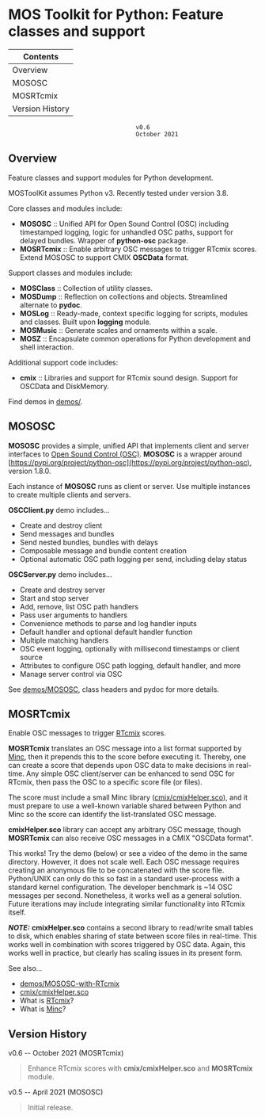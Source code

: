 
# MOS Toolkit for Python: Feature classes and support

Contents                                          |
-----------------                                 |
  Overview                                        |
  MOSOSC                                          |
  MOSRTcmix                                       |
  Version History                                 |

                                        v0.6
                                        October 2021


## Overview

Feature classes and support modules for Python development.  

MOSToolKit assumes Python v3.  Recently tested under version 3.8.


Core classes and modules include:

  * **MOSOSC**        :: Unified API for Open Sound Control (OSC) including timestamped logging, logic for unhandled OSC paths, support for delayed bundles.  Wrapper of **python-osc** package.
  * **MOSRTcmix**     :: Enable arbitrary OSC messages to trigger RTcmix scores.  Extend MOSOSC to support CMIX **OSCData** format.


Support classes and modules include:

  * **MOSClass**      :: Collection of utility classes.
  * **MOSDump**       :: Reflection on collections and objects.  Streamlined alternate to **pydoc**.
  * **MOSLog**        :: Ready-made, context specific logging for scripts, modules and classes.  Built upon **logging** module.
  * **MOSMusic**      :: Generate scales and ornaments within a scale.
  * **MOSZ**          :: Encapsulate common operations for Python development and shell interaction.


Additional support code includes:

  * **cmix**          :: Libraries and support for RTcmix sound design.  Support for OSCData and DiskMemory.


Find demos in [demos/](https://github.com/davidreeder/Python-MOSToolkit/tree/main/demos/).




## MOSOSC

**MOSOSC** provides a simple, unified API that implements client and server interfaces to [Open Sound Control (OSC)](https://en.wikipedia.org/wiki/Open_Sound_Control).
**MOSOSC** is a wrapper around [https://pypi.org/project/python-osc](https://pypi.org/project/python-osc), version 1.8.0.

Each instance of **MOSOSC** runs as client or server.  Use multiple instances to create multiple clients and servers.


**OSCClient.py** demo includes...

* Create and destroy client
* Send messages and bundles
* Send nested bundles, bundles with delays
* Composable message and bundle content creation
* Optional automatic OSC path logging per send, including delay status

**OSCServer.py** demo includes...

* Create and destroy server
* Start and stop server
* Add, remove, list OSC path handlers
* Pass user arguments to handlers
* Convenience methods to parse and log handler inputs
* Default handler and optional default handler function
* Multiple matching handlers
* OSC event logging, optionally with millisecond timestamps or client source
* Attributes to configure OSC path logging, default handler, and more
* Manage server control via OSC


See [demos/MOSOSC](https://github.com/davidreeder/Python-MOSToolkit/tree/main/demos/MOSOSC), class headers and pydoc for more details.



## MOSRTcmix

Enable OSC messages to trigger [RTcmix](http://rtcmix.org/) scores.

**MOSRTcmix** translates an OSC message into a list format supported by [Minc](http://rtcmix.org/reference/scorefile/Minc.php), then it prepends this to the score before executing it.  Thereby, one can create a score that depends upon OSC data to make decisions in real-time.  Any simple OSC client/server can be enhanced to send OSC for RTcmix, then pass the OSC to a specific score file (or files).

The score must include a small Minc library ([cmix/cmixHelper.sco](https://github.com/davidreeder/Python-MOSToolkit/tree/main/cmix/cmixHelper.sco)), and it must prepare to use a well-known variable shared between Python and Minc so the score can identify the list-translated OSC message.  

**cmixHelper.sco** library can accept any arbitrary OSC message, though **MOSRTcmix** can also receive OSC messages in a CMIX "OSCData format".

This works!  Try the demo (below) or see a video of the demo in the same directory.  However, it does not scale well.  Each OSC message requires creating an anonymous file to be concatenated with the score file.  Python/UNIX can only do this so fast in a standard user-process with a standard kernel configuration.  The developer benchmark is ~14 OSC messages per second.  Nonetheless, it works well as a general solution.  Future iterations may include integrating similar functionality into RTcmix itself.


_**NOTE:**_ **cmixHelper.sco** contains a second library to read/write small tables to disk, which enables sharing of state between score files in real-time.  This works well in combination with scores triggered by OSC data.  Again, this works well in practice, but clearly has scaling issues in its present form.



See also...

  * [demos/MOSOSC-with-RTcmix](https://github.com/davidreeder/Python-MOSToolkit/tree/main/demos/MOSOSC-with-RTcmix)
  * [cmix/cmixHelper.sco](https://github.com/davidreeder/Python-MOSToolkit/tree/main/cmix/cmixHelper.sco)
  * What is [RTcmix](http://rtcmix.org/)?
  * What is [Minc](http://rtcmix.org/reference/scorefile/Minc.php)?




## Version History


v0.6 -- October 2021  (MOSRTcmix)
> Enhance RTcmix scores with **cmix/cmixHelper.sco** and **MOSRTcmix** module.

v0.5 -- April 2021  (MOSOSC)
> Initial release.

